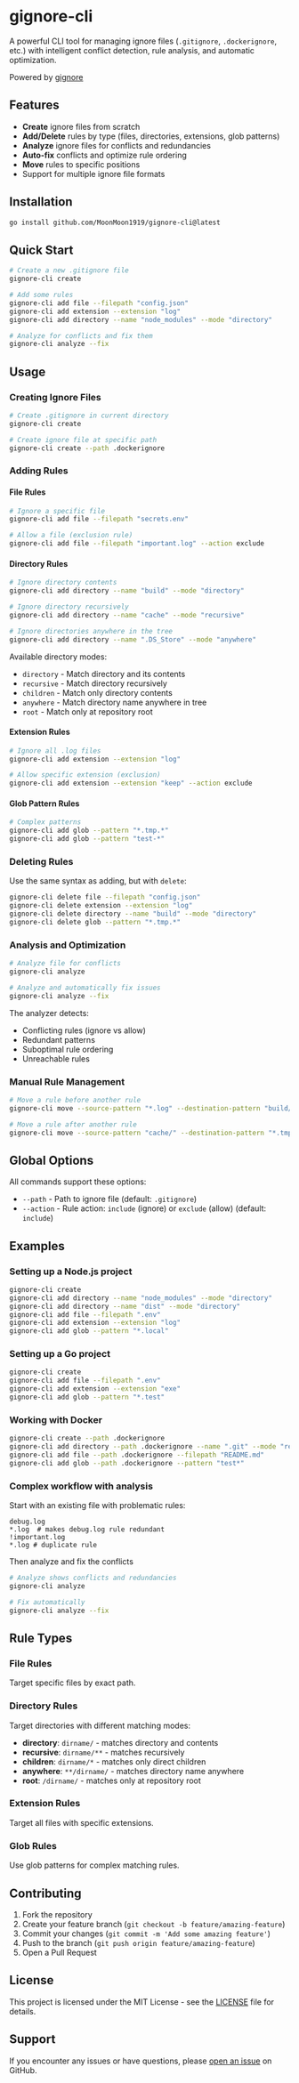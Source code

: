 # gignore-cli

A powerful CLI tool for managing ignore files (`.gitignore`, `.dockerignore`, etc.) with intelligent conflict detection, rule analysis, and automatic optimization.

Powered by [gignore](https://github.com/MoonMoon1919/gignore)

## Features

- **Create** ignore files from scratch
- **Add/Delete** rules by type (files, directories, extensions, glob patterns)
- **Analyze** ignore files for conflicts and redundancies
- **Auto-fix** conflicts and optimize rule ordering
- **Move** rules to specific positions
- Support for multiple ignore file formats

## Installation

```bash
go install github.com/MoonMoon1919/gignore-cli@latest
```

## Quick Start

```bash
# Create a new .gitignore file
gignore-cli create

# Add some rules
gignore-cli add file --filepath "config.json"
gignore-cli add extension --extension "log"
gignore-cli add directory --name "node_modules" --mode "directory"

# Analyze for conflicts and fix them
gignore-cli analyze --fix
```

## Usage

### Creating Ignore Files

```bash
# Create .gitignore in current directory
gignore-cli create

# Create ignore file at specific path
gignore-cli create --path .dockerignore
```

### Adding Rules

#### File Rules
```bash
# Ignore a specific file
gignore-cli add file --filepath "secrets.env"

# Allow a file (exclusion rule)
gignore-cli add file --filepath "important.log" --action exclude
```

#### Directory Rules
```bash
# Ignore directory contents
gignore-cli add directory --name "build" --mode "directory"

# Ignore directory recursively
gignore-cli add directory --name "cache" --mode "recursive"

# Ignore directories anywhere in the tree
gignore-cli add directory --name ".DS_Store" --mode "anywhere"
```

Available directory modes:
- `directory` - Match directory and its contents
- `recursive` - Match directory recursively
- `children` - Match only directory contents
- `anywhere` - Match directory name anywhere in tree
- `root` - Match only at repository root

#### Extension Rules
```bash
# Ignore all .log files
gignore-cli add extension --extension "log"

# Allow specific extension (exclusion)
gignore-cli add extension --extension "keep" --action exclude
```

#### Glob Pattern Rules
```bash
# Complex patterns
gignore-cli add glob --pattern "*.tmp.*"
gignore-cli add glob --pattern "test-*"
```

### Deleting Rules

Use the same syntax as adding, but with `delete`:

```bash
gignore-cli delete file --filepath "config.json"
gignore-cli delete extension --extension "log"
gignore-cli delete directory --name "build" --mode "directory"
gignore-cli delete glob --pattern "*.tmp.*"
```

### Analysis and Optimization

```bash
# Analyze file for conflicts
gignore-cli analyze

# Analyze and automatically fix issues
gignore-cli analyze --fix
```

The analyzer detects:
- Conflicting rules (ignore vs allow)
- Redundant patterns
- Suboptimal rule ordering
- Unreachable rules

### Manual Rule Management

```bash
# Move a rule before another rule
gignore-cli move --source-pattern "*.log" --destination-pattern "build/" --direction "before"

# Move a rule after another rule
gignore-cli move --source-pattern "cache/" --destination-pattern "*.tmp" --direction "after"
```

## Global Options

All commands support these options:

- `--path` - Path to ignore file (default: `.gitignore`)
- `--action` - Rule action: `include` (ignore) or `exclude` (allow) (default: `include`)

## Examples

### Setting up a Node.js project

```bash
gignore-cli create
gignore-cli add directory --name "node_modules" --mode "directory"
gignore-cli add directory --name "dist" --mode "directory"
gignore-cli add file --filepath ".env"
gignore-cli add extension --extension "log"
gignore-cli add glob --pattern "*.local"
```

### Setting up a Go project

```bash
gignore-cli create
gignore-cli add file --filepath ".env"
gignore-cli add extension --extension "exe"
gignore-cli add glob --pattern "*.test"
```

### Working with Docker

```bash
gignore-cli create --path .dockerignore
gignore-cli add directory --path .dockerignore --name ".git" --mode "recursive"
gignore-cli add file --path .dockerignore --filepath "README.md"
gignore-cli add glob --path .dockerignore --pattern "test*"
```

### Complex workflow with analysis

Start with an existing file with problematic rules:
```
debug.log
*.log  # makes debug.log rule redundant
!important.log
*.log # duplicate rule
```

Then analyze and fix the conflicts
```bash
# Analyze shows conflicts and redundancies
gignore-cli analyze

# Fix automatically
gignore-cli analyze --fix
```

## Rule Types

### File Rules
Target specific files by exact path.

### Directory Rules
Target directories with different matching modes:
- **directory**: `dirname/` - matches directory and contents
- **recursive**: `dirname/**` - matches recursively
- **children**: `dirname/*` - matches only direct children
- **anywhere**: `**/dirname/` - matches directory name anywhere
- **root**: `/dirname/` - matches only at repository root

### Extension Rules
Target all files with specific extensions.

### Glob Rules
Use glob patterns for complex matching rules.

## Contributing

1. Fork the repository
2. Create your feature branch (`git checkout -b feature/amazing-feature`)
3. Commit your changes (`git commit -m 'Add some amazing feature'`)
4. Push to the branch (`git push origin feature/amazing-feature`)
5. Open a Pull Request

## License

This project is licensed under the MIT License - see the [LICENSE](LICENSE) file for details.

## Support

If you encounter any issues or have questions, please [open an issue](https://github.com/MoonMoon1919/gignore-cli/issues) on GitHub.
